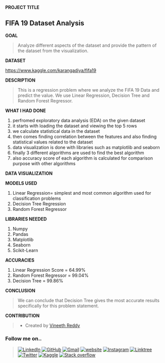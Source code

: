 **PROJECT TITLE**

## FIFA 19 Dataset Analysis

**GOAL**

>Analyze different aspects of the dataset and provide the pattern of the dataset from the visualization.

**DATASET**

https://www.kaggle.com/karangadiya/fifa19

**DESCRIPTION**

>This is a regression problem where we analyze the FiFA 19 Data and predict the value. We use Linear Regression, Decision Tree  and Random Forest Regressor.

**WHAT I HAD DONE**

1. perfromed exploratory data analysis (EDA) on the given dataset
2. it starts with loading the dataset and viewing the top 5 rows
3. we calculate statistical data in the dataset
4. then comes finding correlation between the features and also finding statistical values related to the dataset
5. data visualization is done with libraries such as matplotlib and seaborn
6. finally 3 different algorithms are used to find the best algorithm 
7. also accuracy score of each algorithm is calculated for comparison purpose with other algorithms

**DATA VISUALIZATION**

**MODELS USED**

1. Linear Regression= simplest and most common algorithm used for classification problems
2. Decision Tree Regression
3. Random Forest Regressor


**LIBRARIES NEEDED**

1. Numpy
2. Pandas
3. Matplotlib
4. Seaborn
5. Scikit-Learn

**ACCURACIES**

1. Linear Regression Score = 64.99%
2. Random Forest Regressor = 99.04%
3. Decision Tree  = 99.86%

**CONCLUSION**

>We can conclude that Decision Tree gives the most accurate results specifically for this problem statement.

**CONTRIBUTION**

>- Created by [Vineeth Reddy](https://linktr.ee/vineethreddy1997)

### Follow me on..

>[![LinkedIn](https://img.shields.io/badge/linkedin-%230077B5.svg?style=for-the-badge&logo=linkedin&logoColor=white)](https://www.linkedin.com/in/vineethreddy1997/)
[![GitHub](https://img.shields.io/badge/github-%23121011.svg?style=for-the-badge&logo=github&logoColor=white)](https://github.com/VineethReddy1997)
[![Gmail](https://img.shields.io/badge/Gmail-D14836?style=for-the-badge&logo=gmail&logoColor=white)](mailto:vineethreddywithds@gmail.com)
[![website](https://img.shields.io/badge/website-000000?style=for-the-badge&logo=About.me&logoColor=white)](https://vineethdata.github.io/)
[![Instagram](https://img.shields.io/badge/Instagram-E4405F?style=for-the-badge&logo=instagram&logoColor=white)](https://www.instagram.com/vineeth_reddy_2426/)
[![Linktree](https://img.shields.io/badge/linktree-39E09B?style=for-the-badge&logo=linktree&logoColor=white)](https://linktr.ee/vineethreddy1997)
[![Twitter](https://img.shields.io/badge/Twitter-1DA1F2?style=for-the-badge&logo=twitter&logoColor=white)](https://twitter.com/gangulavineeth1)
[![Kaggle](https://img.shields.io/badge/Kaggle-20BEFF?style=for-the-badge&logo=Kaggle&logoColor=white)](https://www.kaggle.com/vineethreddygangula)
[![Stack overflow](https://img.shields.io/badge/Stack_Overflow-FE7A16?style=for-the-badge&logo=stack-overflow&logoColor=white)](https://stackoverflow.com/users/18168904/vineeth-reddy-gangula)


